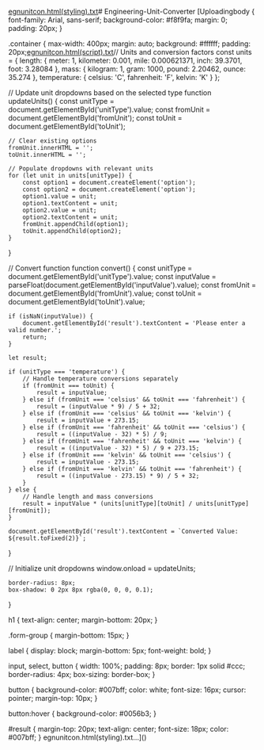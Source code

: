 [egnunitcon.html(styling).txt](https://github.com/user-attachments/files/18501470/egnunitcon.html.styling.txt)# Engineering-Unit-Converter
[Uploadingbody {
    font-family: Arial, sans-serif;
    background-color: #f8f9fa;
    margin: 0;
    padding: 20px;
}

.container {
    max-width: 400px;
    margin: auto;
    background: #ffffff;
    padding: 20px;[egnunitcon.html(script).txt](https://github.com/user-attachments/files/18501475/egnunitcon.html.script.txt)// Units and conversion factors
const units = {
    length: {
        meter: 1,
        kilometer: 0.001,
        mile: 0.000621371,
        inch: 39.3701,
        foot: 3.28084
    },
    mass: {
        kilogram: 1,
        gram: 1000,
        pound: 2.20462,
        ounce: 35.274
    },
    temperature: {
        celsius: 'C',
        fahrenheit: 'F',
        kelvin: 'K'
    }
};

// Update unit dropdowns based on the selected type
function updateUnits() {
    const unitType = document.getElementById('unitType').value;
    const fromUnit = document.getElementById('fromUnit');
    const toUnit = document.getElementById('toUnit');

    // Clear existing options
    fromUnit.innerHTML = '';
    toUnit.innerHTML = '';

    // Populate dropdowns with relevant units
    for (let unit in units[unitType]) {
        const option1 = document.createElement('option');
        const option2 = document.createElement('option');
        option1.value = unit;
        option1.textContent = unit;
        option2.value = unit;
        option2.textContent = unit;
        fromUnit.appendChild(option1);
        toUnit.appendChild(option2);
    }
}

// Convert function
function convert() {
    const unitType = document.getElementById('unitType').value;
    const inputValue = parseFloat(document.getElementById('inputValue').value);
    const fromUnit = document.getElementById('fromUnit').value;
    const toUnit = document.getElementById('toUnit').value;

    if (isNaN(inputValue)) {
        document.getElementById('result').textContent = 'Please enter a valid number.';
        return;
    }

    let result;

    if (unitType === 'temperature') {
        // Handle temperature conversions separately
        if (fromUnit === toUnit) {
            result = inputValue;
        } else if (fromUnit === 'celsius' && toUnit === 'fahrenheit') {
            result = (inputValue * 9) / 5 + 32;
        } else if (fromUnit === 'celsius' && toUnit === 'kelvin') {
            result = inputValue + 273.15;
        } else if (fromUnit === 'fahrenheit' && toUnit === 'celsius') {
            result = ((inputValue - 32) * 5) / 9;
        } else if (fromUnit === 'fahrenheit' && toUnit === 'kelvin') {
            result = ((inputValue - 32) * 5) / 9 + 273.15;
        } else if (fromUnit === 'kelvin' && toUnit === 'celsius') {
            result = inputValue - 273.15;
        } else if (fromUnit === 'kelvin' && toUnit === 'fahrenheit') {
            result = ((inputValue - 273.15) * 9) / 5 + 32;
        }
    } else {
        // Handle length and mass conversions
        result = inputValue * (units[unitType][toUnit] / units[unitType][fromUnit]);
    }

    document.getElementById('result').textContent = `Converted Value: ${result.toFixed(2)}`;
}

// Initialize unit dropdowns
window.onload = updateUnits;


    border-radius: 8px;
    box-shadow: 0 2px 8px rgba(0, 0, 0, 0.1);
}

h1 {
    text-align: center;
    margin-bottom: 20px;
}

.form-group {
    margin-bottom: 15px;
}

label {
    display: block;
    margin-bottom: 5px;
    font-weight: bold;
}

input, select, button {
    width: 100%;
    padding: 8px;
    border: 1px solid #ccc;
    border-radius: 4px;
    box-sizing: border-box;
}

button {
    background-color: #007bff;
    color: white;
    font-size: 16px;
    cursor: pointer;
    margin-top: 10px;
}

button:hover {
    background-color: #0056b3;
}

#result {
    margin-top: 20px;
    text-align: center;
    font-size: 18px;
    color: #007bff;
}
 egnunitcon.html(styling).txt…]()
